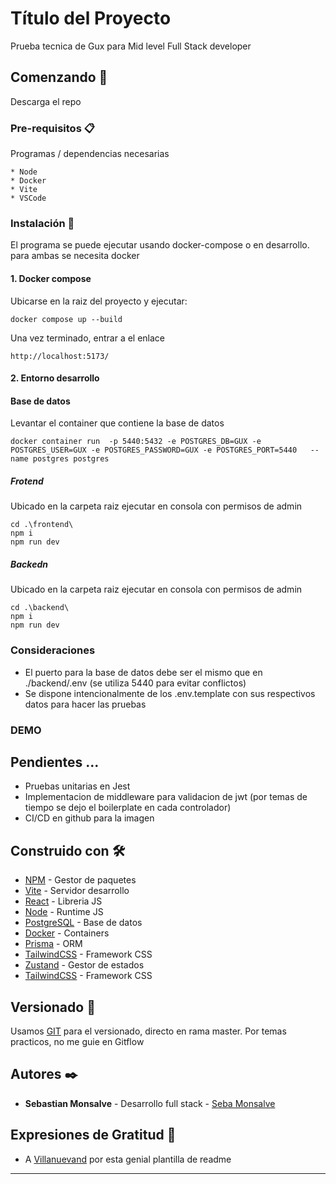 # Título del Proyecto

Prueba tecnica de Gux para Mid level Full Stack developer

## Comenzando 🚀

Descarga el repo

### Pre-requisitos 📋

Programas / dependencias necesarias

```
* Node
* Docker
* Vite
* VSCode
```

### Instalación 🔧

El programa se puede ejecutar usando docker-compose o en desarrollo. para ambas se necesita docker

#### 1. Docker compose

Ubicarse en la raiz del proyecto y ejecutar:

```
docker compose up --build
```

Una vez terminado, entrar a el enlace

```
http://localhost:5173/
```

#### 2. Entorno desarrollo


#### Base de datos

Levantar el container que contiene la base de datos

```
docker container run  -p 5440:5432 -e POSTGRES_DB=GUX -e POSTGRES_USER=GUX -e POSTGRES_PASSWORD=GUX -e POSTGRES_PORT=5440   --name postgres postgres
```
##### Frotend

Ubicado en la carpeta raiz ejecutar en consola con permisos de admin

```
cd .\frontend\
npm i
npm run dev
```

##### Backedn

Ubicado en la carpeta raiz ejecutar en consola con permisos de admin

```
cd .\backend\
npm i
npm run dev
```


### Consideraciones

 - El puerto para la base de datos debe ser el mismo que en ./backend/.env  (se utiliza 5440 para evitar conflictos)
 - Se dispone intencionalmente de los .env.template con sus respectivos datos para hacer las pruebas

### DEMO

## Pendientes ...


- Pruebas unitarias en Jest
- Implementacion de middleware para validacion de jwt (por temas de tiempo se dejo el boilerplate en cada controlador)
- CI/CD en github para la imagen


## Construido con 🛠️

- [NPM](https://www.npmjs.com/) - Gestor de paquetes
- [Vite](https://vite.dev/) - Servidor desarrollo
- [React](https://es.react.dev/) - Libreria JS
- [Node](https://nodejs.org/en) - Runtime JS
- [PostgreSQL](https://www.postgresql.org/) - Base de datos
- [Docker](https://www.docker.com/) - Containers
- [Prisma](https://www.prisma.io/) - ORM
- [TailwindCSS](https://tailwindcss.com/) - Framework CSS
- [Zustand](https://zustand-demo.pmnd.rs/) - Gestor de estados
- [TailwindCSS](https://tailwindcss.com/) - Framework CSS


## Versionado 📌

Usamos [GIT](http://github.com/) para el versionado, directo en rama master. Por temas practicos, no me guie en Gitflow
## Autores ✒️

- **Sebastian Monsalve** - Desarrollo full stack - [Seba Monsalve](https://github.com/Seba-Monsalve)

## Expresiones de Gratitud 🎁

- A [Villanuevand](https://github.com/Villanuevand) por esta genial plantilla de readme

---
